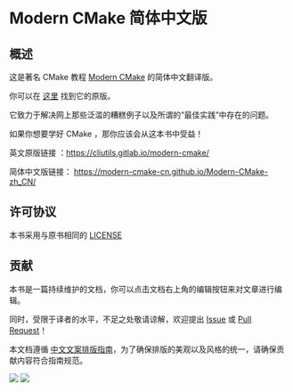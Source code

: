 # Modern CMake 简体中文版

## 概述

这是著名 CMake 教程 [Modern CMake](https://cliutils.gitlab.io/modern-cmake/) 的简体中文翻译版。

你可以在 [这里](https://cliutils.gitlab.io/modern-cmake/) 找到它的原版。

它致力于解决网上那些泛滥的糟糕例子以及所谓的“最佳实践”中存在的问题。

如果你想要学好 CMake ，那你应该会从这本书中受益！

英文原版链接    ：https://cliutils.gitlab.io/modern-cmake/

简体中文版链接： https://modern-cmake-cn.github.io/Modern-CMake-zh_CN/

## 许可协议

本书采用与原书相同的 [LICENSE](https://gitlab.com/CLIUtils/modern-cmake/-/blob/master/LICENSE)


## 贡献

本书是一篇持续维护的文档，你可以点击文档右上角的编辑按钮来对文章进行编辑。

同时，受限于译者的水平，不足之处敬请谅解，欢迎提出 [Issue](https://github.com/Modern-CMake-CN/Modern-CMake-zh_CN/issues) 或 [Pull Request](https://github.com/Modern-CMake-CN/Modern-CMake-zh_CN/pulls)！

本文档遵循 [中文文案排版指南](https://github.com/sparanoid/chinese-copywriting-guidelines)，为了确保排版的美观以及风格的统一，请确保贡献内容符合指南规范。

<img src="https://img.shields.io/github/contributors-anon/Modern-CMake-CN/Modern-CMake-zh_CN"/>

<a href="https://github.com/Modern-CMake-CN/Modern-CMake-zh_CN/graphs/contributors">
  <img src="https://contrib.rocks/image?repo=Modern-CMake-CN/Modern-CMake-zh_CN&max=240&columns=18" />
</a>

